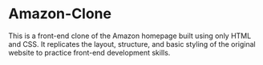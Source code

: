 # Amazon-Clone
This is a front-end clone of the Amazon homepage built using only HTML and CSS. It replicates the layout, structure, and basic styling of the original website to practice front-end development skills. 
